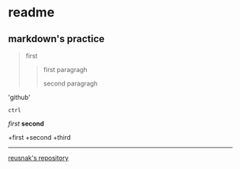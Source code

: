 # readme
## markdown's practice

>first
>>first paragragh
>>
>>second paragragh

'github'

`ctrl`

_first_
__second__

+first +second +third

***

[reusnak's repository](https://github.com/Reusnak/Reusnak-s-note/edit/main/README.md)


